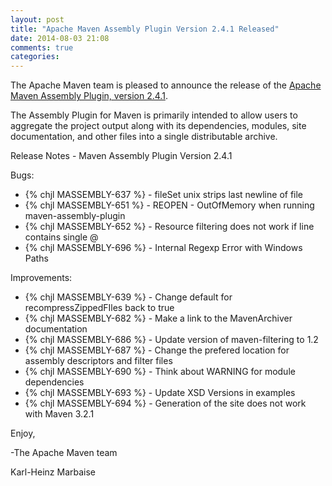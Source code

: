 ```yaml
---
layout: post
title: "Apache Maven Assembly Plugin Version 2.4.1 Released"
date: 2014-08-03 21:08
comments: true
categories: 
---
```

The Apache Maven team is pleased to announce the release of the 
[Apache Maven Assembly Plugin, version 2.4.1](http://maven.apache.org/plugins/maven-assembly-plugin).

The Assembly Plugin for Maven is primarily intended to allow users to aggregate
the project output along with its dependencies, modules, site documentation,
and other files into a single distributable archive.

Release Notes - Maven Assembly Plugin Version 2.4.1

Bugs:

 * {% chjl MASSEMBLY-637 %} - fileSet <lineEnding>unix</lineEnding> strips last newline of file
 * {% chjl MASSEMBLY-651 %} - REOPEN - OutOfMemory when running maven-assembly-plugin
 * {% chjl MASSEMBLY-652 %} - Resource filtering does not work if line contains single @
 * {% chjl MASSEMBLY-696 %} - Internal Regexp Error with Windows Paths

Improvements:

 * {% chjl MASSEMBLY-639 %} - Change default for recompressZippedFIles back to true
 * {% chjl MASSEMBLY-682 %} - Make a link to the MavenArchiver documentation
 * {% chjl MASSEMBLY-686 %} - Update version of maven-filtering to 1.2
 * {% chjl MASSEMBLY-687 %} - Change the prefered location for assembly descriptors and filter files
 * {% chjl MASSEMBLY-690 %} - Think about WARNING for module dependencies
 * {% chjl MASSEMBLY-693 %} - Update XSD Versions in examples
 * {% chjl MASSEMBLY-694 %} - Generation of the site does not work with Maven 3.2.1

Enjoy,

-The Apache Maven team

Karl-Heinz Marbaise
